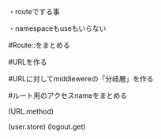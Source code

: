 
・routeでする事

・namespaceもuseもいらない

#Route::をまとめる

#URLを作る

#URLに対してmiddlewereの「分岐層」を作る

#ルート用のアクセスnameをまとめる

(URL.method)

(user.store)
(logout.get)
